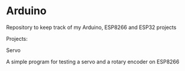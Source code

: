 # Arduino
Repository to keep track of my Arduino, ESP8266 and ESP32 projects

Projects:

Servo

A simple program for testing a servo and a rotary encoder on ESP8266
